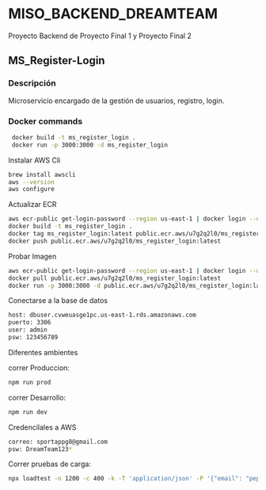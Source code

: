 # MISO_BACKEND_DREAMTEAM
Proyecto Backend de Proyecto Final 1 y Proyecto Final 2

## MS_Register-Login

### Descripción

Microservicio encargado de la gestión de usuarios, registro, login.

### Docker commands

```bash
 docker build -t ms_register_login .
 docker run -p 3000:3000 -d ms_register_login
```

Instalar AWS Cli

```bash
brew install awscli
aws --version
aws configure
```

Actualizar ECR

```bash
aws ecr-public get-login-password --region us-east-1 | docker login --username AWS --password-stdin public.ecr.aws/u7g2q2l0
docker build -t ms_register_login .
docker tag ms_register_login:latest public.ecr.aws/u7g2q2l0/ms_register_login:latest
docker push public.ecr.aws/u7g2q2l0/ms_register_login:latest
```

Probar Imagen

```bash
aws ecr-public get-login-password --region us-east-1 | docker login --username AWS --password-stdin public.ecr.aws/u7g2q2l0
docker pull public.ecr.aws/u7g2q2l0/ms_register_login:latest
docker run -p 3000:3000 -d public.ecr.aws/u7g2q2l0/ms_register_login:latest
```

Conectarse a la base de datos

```bash
host: dbuser.cvweuasge1pc.us-east-1.rds.amazonaws.com
puerto: 3306
user: admin
psw: 123456789
```

Diferentes ambientes

correr Produccion:

```bash
npm run prod
```

correr Desarrollo:

```bash
npm run dev
```

Credencilales a AWS

```bash
correo: sportappg8@gmail.com
psw: DreamTeam123*
```

Correr pruebas de carga:
```bash
npx loadtest -n 1200 -c 400 -k -T 'application/json' -P '{"email": "pepe11@sportapp.com", "password": "123456789"}' http://localhost:3000/login
```



